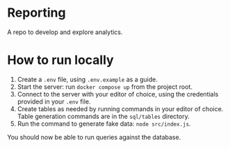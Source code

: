 # Reporting

A repo to develop and explore analytics.

# How to run locally

1. Create a `.env` file, using `.env.example` as a guide.
2. Start the server: run `docker compose up` from the project root.
3. Connect to the server with your editor of choice, using the credentials provided in your `.env` file.
4. Create tables as needed by running commands in your editor of choice. Table generation commands are in the `sql/tables` directory.
5. Run the command to generate fake data: `node src/index.js`.

You should now be able to run queries against the database.
